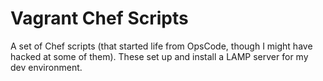 Vagrant Chef Scripts
====================

A set of Chef scripts (that started life from OpsCode, though I might have hacked at some of them).
These set up and install a LAMP server for my dev environment.

